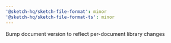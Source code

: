 ```yaml
---
'@sketch-hq/sketch-file-format': minor
'@sketch-hq/sketch-file-format-ts': minor
---
```


Bump document version to reflect per-document library changes
